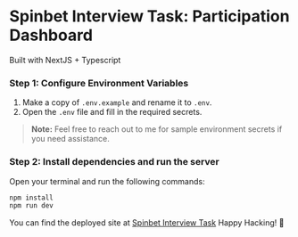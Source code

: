 # Spinbet Interview Task: Participation Dashboard

Built with NextJS + Typescript

### Step 1: Configure Environment Variables

1. Make a copy of `.env.example` and rename it to `.env`.
2. Open the `.env` file and fill in the required secrets.

> **Note:** Feel free to reach out to me for sample environment secrets if you need assistance.

### Step 2: Install dependencies and run the server

Open your terminal and run the following commands:

```bash
npm install
npm run dev
```
You can find the deployed site at [Spinbet Interview Task](https://spinbet-interview.vercel.app/)
Happy Hacking! 🎉
